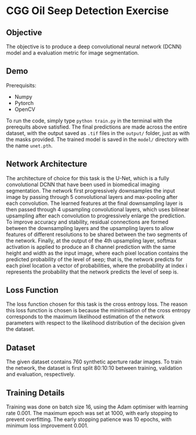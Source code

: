 # CGG Oil Seep Detection Exercise

## Objective
The objective is to produce a deep convolutional neural network (DCNN) model and a evaluation metric for image segmentation. 

## Demo
Prerequisits:
* Numpy
* Pytorch
* OpenCV 

To run the code, simply type ```python train.py``` in the terminal with the prerequits above satisfied. The final predictions are made across the entire dataset, with the output saved as ```.tif``` files in the ```output/``` folder, just as with the masks provided. The trained model is saved in the ```model/``` directory with the name ```unet.pth```.

## Network Architecture
The architecture of choice for this task is the U-Net, which is a fully convolutional DCNN that have been used in biomedical imaging segmentation. The network first progressively downsamples the input image by passing through 5 convolutional layers and max-pooling after each convolution. The learned features at the final downsampling layer is then passed through 4 upsampling convolutional layers, which uses bilinear upsampling after each convolution to progressively enlarge the prediction. To improve accuracy and stability, residual connections are formed between the downsampling layers and the upsampling layers to allow features of different resolutions to be shared between the two segments of the network. Finally, at the output of the 4th upsampling layer, softmax activation is applied to produce an 8 channel prediction with the same height and width as the input image, where each pixel location contains the predicted probability of the level of seep; that is, the network predicts for each pixel location a vector of probabilities, where the probability at index i represents the probability that the network predicts the level of seep is. 

## Loss Function
The loss function chosen for this task is the cross entropy loss. The reason this loss function is chosen is because the minimisation of the cross entropy corresponds to the maximum likelihood estimation of the network parameters with respect to the likelihood distribution of the decision given the dataset. 

## Dataset 
The given dataset contains 760 synthetic aperture radar images. To train the network, the dataset is first split 80:10:10 between training, validation and evaluation, respectively. 

## Training Details
Training was done on batch size 16, using the Adam optimiser with learning rate 0.001. The maximum epoch was set at 1000, with early stopping to prevent overfitting. The early stopping patience was 10 epochs, with minimum loss improvement 0.001. 

